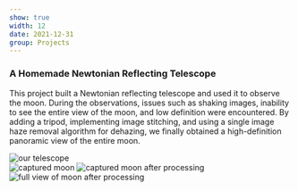 ```yaml
---
show: true
width: 12
date: 2021-12-31
group: Projects
---
```


<div class="p-3">
  <h3 class="mt-3">A Homemade Newtonian Reflecting Telescope</h3>
  <p>
    This project built a Newtonian reflecting telescope and used it to observe the moon. During the observations, issues such as shaking images, inability to see the entire view of the moon, and low definition were encountered. By adding a tripod, implementing image stitching, and using a single image haze removal algorithm for dehazing, we finally obtained a high-definition panoramic view of the entire moon.
  </p>

  <!-- 图片展示部分 -->
  <div class="row project-images">
    <div class="col centered-img">
      <img src="{{ '/assets/images/projects/iavi/telescope.png' | relative_url }}" class="w-100 rounded-sm mb-3" data-toggle="tooltip" title="our telescope">
    </div>
    <div class="col centered-img">
      <img src="{{ '/assets/images/projects/iavi/moon.gif' | relative_url }}" class="w-100 rounded-sm mb-3" data-toggle="tooltip" title="captured moon">
      <img src="{{ '/assets/images/projects/iavi/moon2.gif' | relative_url }}" class="w-100 rounded-sm mb-3" data-toggle="tooltip" title="captured moon after processing">
    </div>
    <div class="col centered-img">
      <img src="{{ '/assets/images/projects/iavi/moon.png' | relative_url }}" class="w-100 rounded-sm mb-3" data-toggle="tooltip" title="full view of moon after processing">
    </div>
  </div>


</div>
